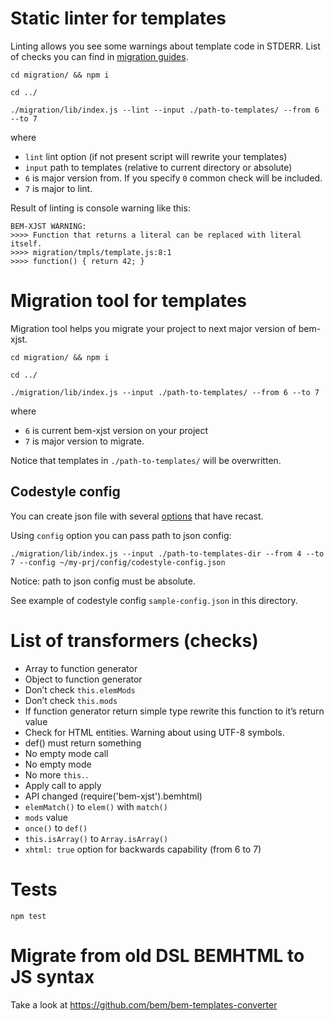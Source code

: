 # Static linter for templates

Linting allows you see some warnings about template code in STDERR. List of checks you can find in [migration guides](https://github.com/bem/bem-xjst/wiki/Migration-guides).

`cd migration/ && npm i`

`cd ../`

`./migration/lib/index.js --lint --input ./path-to-templates/ --from 6 --to 7`

where
 * `lint` lint option (if not present script will rewrite your templates)
 * `input` path to templates (relative to current directory or absolute)
 * `6` is major version from. If you specify `0` common check will be included.
 * `7` is major to lint.

Result of linting is console warning like this:

```
BEM-XJST WARNING:
>>>> Function that returns a literal can be replaced with literal itself.
>>>> migration/tmpls/template.js:8:1
>>>> function() { return 42; }
```

# Migration tool for templates

Migration tool helps you migrate your project to next major version of bem-xjst.

`cd migration/ && npm i`

`cd ../`

`./migration/lib/index.js --input ./path-to-templates/ --from 6 --to 7`

where
 * `6` is current bem-xjst version on your project
 * `7` is major version to migrate.

Notice that templates in `./path-to-templates/` will be overwritten.

## Codestyle config

You can create json file with several
[options](https://github.com/benjamn/recast/blob/52a7ec3eaaa37e78436841ed8afc948033a86252/lib/options.js#L1) that have recast.

Using `config` option you can pass path to json config:

`./migration/lib/index.js --input ./path-to-templates-dir --from 4 --to 7 --config ~/my-prj/config/codestyle-config.json`

Notice: path to json config must be absolute.

See example of codestyle config `sample-config.json` in this directory.

# List of transformers (checks)

 * Array to function generator
 * Object to function generator
 * Don’t check `this.elemMods`
 * Don’t check `this.mods`
 * If function generator return simple type rewrite this function to it’s return value
 * Check for HTML entities. Warning about using UTF-8 symbols.
 * def() must return something
 * No empty mode call
 * No empty mode
 * No more `this.`.
 * Apply call to apply
 * API changed (require('bem-xjst').bemhtml)
 * `elemMatch()` to `elem()` with `match()`
 * `mods` value
 * `once()` to `def()`
 * `this.isArray()` to `Array.isArray()`
 * `xhtml: true` option for backwards capability (from 6 to 7)


# Tests

`npm test`


# Migrate from old DSL BEMHTML to JS syntax

Take a look at https://github.com/bem/bem-templates-converter
